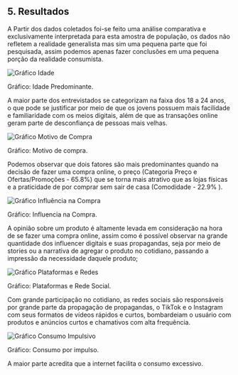 ## **5\. Resultados**

A Partir dos dados coletados foi-se feito uma análise comparativa e exclusivamente interpretada para esta amostra de população, os dados não refletem a realidade generalista mas sim uma pequena parte que foi pesquisada, assim podemos apenas fazer conclusões em uma pequena porção da realidade consumista.

![Gráfico Idade](imagens/grafico_idade.png)

Gráfico: Idade Predominante.

A maior parte dos entrevistados se categorizam na faixa dos 18 a 24 anos, o que pode se justificar por meio de que os jovens possuem mais facilidade e familiaridade com os meios digitais, além de que as transações online geram parte de desconfiança de pessoas mais velhas.

![Gráfico Motivo de Compra](imagens/grafico_motivo_compra.png)

 Gráfico: Motivo de compra.

Podemos observar que dois fatores são mais predominantes quando na decisão de fazer uma compra online, o preço (Categoria Preço e Ofertas/Promoções \- 65.8%) que se torna mais atrativo que as lojas físicas e a praticidade de por comprar sem sair de casa (Comodidade \- 22.9% ).

![Gráfico Influência na Compra](imagens/grafico_influencia.png)

Gráfico: Influencia na Compra.

A opinião sobre um produto é altamente levada em consideração na hora de se fazer uma compra online, assim como é possível observar na grande quantidade dos influencer digitais e suas propagandas, seja por meio de stories ou a narrativa de agregar o produto no cotidiano, passando a impressão da necessidade daquele produto;

![Gráfico Plataformas e Redes](imagens/grafico_rede_sociais.png)

Gráfico: Plataformas e Rede Social.

Com grande participação no cotidiano, as redes sociais são responsáveis por grande parte da propagação de propagandas, o TikTok e o Instagram com seus formatos de vídeos rápidos e curtos, bombardeiam o usuário com produtos e anúncios curtos e chamativos com alta frequência.

![Gráfico Consumo Impulsivo](imagens/grafico_consumo_impulsivo.png)

Gráfico: Consumo por impulso.

A maior parte acredita que a internet facilita o consumo excessivo.
